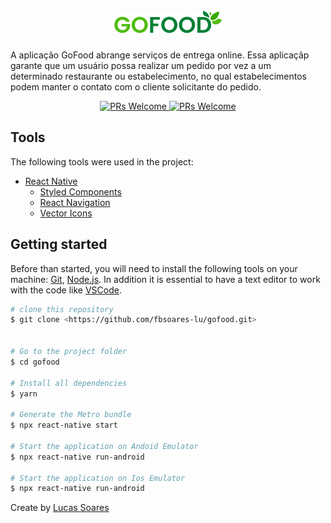 <h1 align="center">
  <br>
    <img src="./src/assets/logo.png" />
  </br>
</h1>

A aplicação GoFood abrange serviços de entrega online. Essa aplicaçãp garante que um usuário possa realizar um pedido por vez a um determinado restaurante ou estabelecimento, no qual estabelecimentos podem manter o contato com o cliente solicitante do pedido.

<p align="center">
  <a href="http://makeapullrequest.com">
    <img src="https://img.shields.io/badge/progress-20%25-brightgreen.svg" alt="PRs Welcome">
  </a>
  <a href="http://makeapullrequest.com">
    <img src="https://img.shields.io/badge/contribuition-welcome-brightgreen.svg" alt="PRs Welcome">
  </a>
</p>

## Tools
The following tools were used in the project:

- [React Native](https://reactnative.dev)
  - [Styled Components](https://styled-components.com/)
  - [React Navigation](https://reactnavigation.org/)
  - [Vector Icons](https://www.npmjs.com/package/react-native-vector-icons)

## Getting started

Before than started, you will need to install the following tools on your machine:
[Git](https://git-scm.com), [Node.js](https://nodejs.org/en/). 
In addition it is essential to have a text editor to work with the code like [VSCode](https://code.visualstudio.com/).

```bash
# clone this repository
$ git clone <https://github.com/fbsoares-lu/gofood.git>


# Go to the project folder
$ cd gofood

# Install all dependencies
$ yarn

# Generate the Metro bundle
$ npx react-native start 

# Start the application on Andoid Emulator
$ npx react-native run-android 

# Start the application on Ios Emulator
$ npx react-native run-android 
```
Create by [Lucas Soares](https://github.com/fbsoares-lu)
